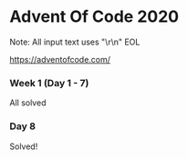 # Advent Of Code 2020

Note: All input text uses "\r\n" EOL

https://adventofcode.com/

### Week 1 (Day 1 - 7)
All solved

### Day 8
Solved!
